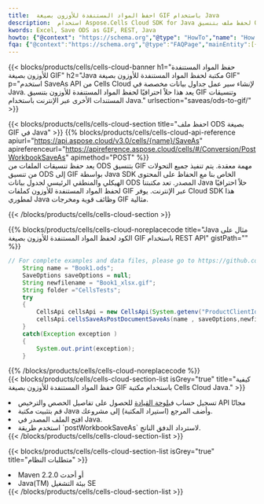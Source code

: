 ```yaml
---
title:  احفظ المواد المستنفدة للأوزون بصيغة GIF باستخدام Java
description:  استخدام Aspose.Cells Cloud SDK for Java لحفظ ملف بتنسيق ODS كملف بتنسيق GIF.
kwords: Excel, Save ODS as GIF, REST, Java
howto: {"@context": "https://schema.org","@type": "HowTo","name": "How to save ODS as GIF using the Cells Cloud Java library.","description": "How to save ODS as GIF using the Cells Cloud Java library.","image": {"@type": "ImageObject"},"url": "/java/saveas/ods-to-gif/","step": [{ "@type": "HowToStep","name": "How to save ODS as GIF using the Cells Cloud Java library. step 1", "image": {"@type": "ImageObject",},"url": "/java/saveas/ods-to-gif/","text": "Register an account at <a href='https://dashboard.aspose.cloud/'>Dashboard</a> to get free API quota & authorization details",},{ "@type": "HowToStep","name": "How to save ODS as GIF using the Cells Cloud Java library. step 1", "image": {"@type": "ImageObject",},"url": "/java/saveas/ods-to-gif/","text": "Install Java library and add the reference (import the library) to your project.",},{ "@type": "HowToStep","name": "How to save ODS as GIF using the Cells Cloud Java library. step 1", "image": {"@type": "ImageObject",},"url": "/java/saveas/ods-to-gif/","text": "Open the source file in Java.",},{ "@type": "HowToStep","name": "How to save ODS as GIF using the Cells Cloud Java library. step 1", "image": {"@type": "ImageObject",},"url": "/java/saveas/ods-to-gif/","text": "Use the `postWorkbookSaveAs` method to retrieve the resulting stream.",}, ],"supply": {"@type": "HowToSupply","name": "document"},"tool": [{"@type": "HowToTool","name": "IntelliJ IDEA, Visual Studio Code, Eclipse"},{"@type": "HowToTool","name": "Aspose Cells"}],"totalTime": "PT6M"}
fqa: {"@context":"https://schema.org","@type":"FAQPage","mainEntity":[{"@type":"Question","name":"Why save file as other formats file in C# using REST API?","acceptedAnswer":{"@type":"Answer","text":"Documents are encoded in many ways, and some files may be incompatible with the software you use. To open and read such files, just save them as appropriate file formats.<br/><ol><li>Install .NET SDK and add the reference (import the library) to your project.</li><li>Open the source file in C# using REST API.</li><li>Call the PostWorkbookSaveAsRequest() method, passing an output filename with required extension.</li><li>Get the result of save as a separate file.</li></ol>"}},{"@type":"Question","name":"What file formats can I save as with your C# library?","acceptedAnswer":{"@type":"Answer","text":"We support a variety of file formats for conversion using .NET library, including XLSX, Excel, xls , PDF, CSV, HTML, Markdown, XML, PNG, JPG, TIFF, Json, TXT and many more."}},{"@type":"Question","name":"What is the maximum allowed file size for conversion using this .NET library?","acceptedAnswer":{"@type":"Answer","text":"There are no file size limits for format conversions using .NET library."}}]}
---
```

{{< blocks/products/cells/cells-cloud-banner h1="حفظ المواد المستنفدة للأوزون بصيغة GIF" h2="Java مكتبة لحفظ المواد المستنفدة للأوزون بصيغة GIF" p="استخدم SaveAs API من Cells Cloud لإنشاء سير عمل جداول بيانات مخصصة في Java. يعد هذا حلاً احترافيًا لحفظ المواد المستنفدة للأوزون بتنسيق GIF وتنسيقات المستندات الأخرى عبر الإنترنت باستخدام Java." urlsection="saveas/ods-to-gif/" >}}

{{< blocks/products/cells/cells-cloud-section title="احفظ ملف ODS بصيغة GIF في Java" >}}
{{% blocks/products/cells/cells-cloud-api-reference apiurl="https://api.aspose.cloud/v3.0/cells/{name}/SaveAs" apireferenceurl="https://apireference.aspose.cloud/cells/#/Conversion/PostWorkbookSaveAs" apimethod="POST" %}}
<br/>
يعد حفظ تنسيقات الملفات من ODS بتنسيق GIF مهمة معقدة. يتم تنفيذ جميع التحولات من تنسيق ODS إلى GIF بواسطة Java SDK الخاص بنا مع الحفاظ على المحتوى الهيكلي والمنطقي الرئيسي لجدول بيانات ODS المصدر. تعد مكتبتنا Java حلاً احترافيًا لحفظ المواد المستنفدة للأوزون كملفات GIF عبر الإنترنت. يوفر Cloud SDK هذا لمطوري Java وظائف قوية ومخرجات GIF مثالية.

{{< /blocks/products/cells/cells-cloud-section >}}

{{% blocks/products/cells/cells-cloud-noreplacecode title="Java مثال على الكود لحفظ المواد المستنفدة للأوزون بصيغة GIF باستخدام REST API" gistPath="" %}}
  
```java
// For complete examples and data files, please go to https://github.com/aspose-cells-cloud/aspose-cells-cloud-java/
    String name = "Book1.ods";
    SaveOptions saveOptions = null;
    String newfilename = "Book1_xlsx.gif";
    String folder ="CellsTests";
    try 
    {
        CellsApi cellsApi = new CellsApi(System.getenv("ProductClientId"), System.getenv("ProductClientSecret"));
        cellsApi.cellsSaveAsPostDocumentSaveAs(name , saveOptions,newfilename,false,false,folder,null,null,null,true);                       
    }
    catch(Exception exception )
    {
        System.out.print(exception);
    }
```
  
{{% /blocks/products/cells/cells-cloud-noreplacecode %}}
<br/>
{{< blocks/products/cells/cells-cloud-section-list isGrey="true" title="كيفية حفظ المواد المستنفدة للأوزون بصيغة GIF باستخدام مكتبة Cells Cloud Java." >}}
<li> تسجيل حساب في<a href="https://dashboard.aspose.cloud/">لوحة القيادة</a> للحصول على تفاصيل الحصص والترخيص API مجانًا</li>
<li>قم بتثبيت مكتبة Java وأضف المرجع (استيراد المكتبة) إلى مشروعك.</li>
<li>افتح الملف المصدر في Java.</li>
<li>استخدم طريقة `postWorkbookSaveAs` لاسترداد الدفق الناتج.</li>
{{< /blocks/products/cells/cells-cloud-section-list >}}

{{< blocks/products/cells/cells-cloud-section-list isGrey="true" title="متطلبات النظام" >}}
<li>Maven 2.2.0 أو أحدث</li>
<li>Java(TM) بيئة التشغيل SE</li>
{{< /blocks/products/cells/cells-cloud-section-list >}}
